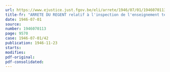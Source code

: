 ```yaml
---
url: https://www.ejustice.just.fgov.be/eli/arrete/1946/07/01/1946070113/justel
title-fr: "ARRETE DU REGENT relatif à l'inspection de l'enseignement technique. - Organisation."
date: 1946-07-01
source:
number: 1946070113
page: 9570
case: 1946-07-01/42
publication: 1946-11-23
starts:
modifies:
pdf-original:
pdf-consolidated:
---
```


